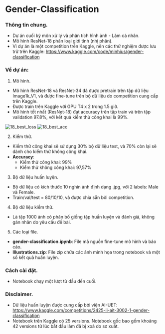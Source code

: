 # Gender-Classification
### Thông tin chung. 
- Dự án cuối kỳ môn xử lý và phân tích hình ảnh - Làm cá nhân.
- Mô hình ResNet-18 phân loại giới tính (nhị phân).
- Vì dự án là một competition trên Kaggle, nên các thử nghiệm được lưu trữ trên Kaggle: https://www.kaggle.com/code/minhius/gender-classification

### Về dự án:
1. Mô hình.
- Mô hình ResNet-18 và ResNet-34 đã được pretrain trên tập dữ liệu Image1k_V1, và được fine-tune trên bộ dữ liệu do competition cung cấp trên Kaggle.
- Được train trên Kaggle với GPU T4 x 2 trong 1.5 giờ.
- Mô hình tốt nhất (ResNet-18) đạt accuracy trên tập train và trên tập validation 97.8%, với kết quả kiểm thử công khai là 99%.

![18_best_loss](https://github.com/user-attachments/assets/aeebf184-46c3-4d8b-baa9-26de678b8ddc)
![18_best_acc](https://github.com/user-attachments/assets/e2a8da88-12fa-4365-bfed-779855af7846)



2. Kiểm thử.
- Kiểm thử công khai sẽ sử dụng 30% bộ dữ liệu test, và 70% còn lại sẽ dành cho kiểm thử không công khai.
- **Accuracy**:
  + Kiểm thử công khai: 99%<br>
  + Kiểm thử không công khai: 97,57%<br>

3. Bộ dữ liệu huấn luyện.
- Bộ dữ liệu có kích thước 10 nghìn ảnh định dạng .jpg, với 2 labels: Male và Female.
- Train/val/test = 80/10/10, và được chia sẵn bởi competition.

4. Bộ dữ liệu kiểm thử.
- Là tập 1000 ảnh có phân bố giống tập huấn luyện và đánh giá, không gán nhãn do yêu cầu đề bài.

5. Các loại file.
- **gender-classification.ipynb**: File mã nguồn fine-tune mô hình và báo cáo.
- **Illustrations.zip**: File zip chứa các ảnh minh họa trong notebook và một số kết quả huấn luyện.

### Cách cài đặt.
- Notebook chạy một lượt từ đầu đến cuối.

### Disclaimer.
- Dữ liệu huấn luyện được cung cấp bởi viện AI-UET: https://www.kaggle.com/competitions/2425-ii-ait-3002-1-gender-classification
- Notebook trên Kaggle có 25 versions. Notebook gốc bao gồm khoảng 42 versions từ lúc bắt đầu làm đã bị xoá do sơ xuất.
